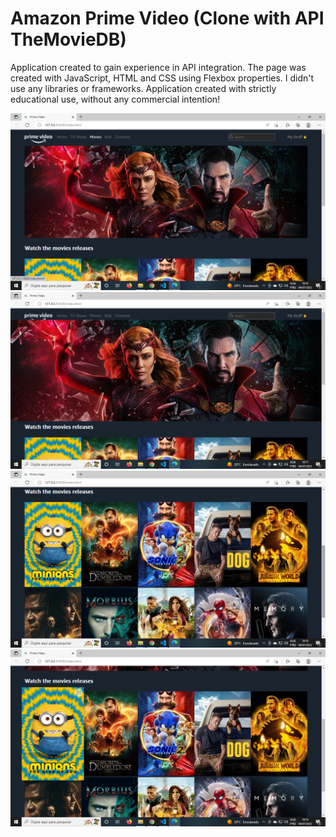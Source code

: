 <h1>Amazon Prime Video (Clone with API TheMovieDB)</h1>

<p>Application created to gain experience in API integration.
The page was created with JavaScript, HTML and CSS using Flexbox properties. I didn't use any libraries or frameworks.
Application created with strictly educational use, without any commercial intention!</p>

<img src="img-final-design/prime1.png" alt="print-1">
<img src="img-final-design/prime2.png" alt="print-2">
<img src="img-final-design/prime3.png" alt="print-3">
<img src="img-final-design/prime4.png" alt="print-4">

